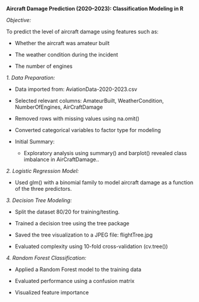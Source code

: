 **Aircraft Damage Prediction (2020–2023): Classification Modeling in R**

_Objective:_

To predict the level of aircraft damage using features such as:

- Whether the aircraft was amateur built

- The weather condition during the incident

- The number of engines

_1. Data Preparation:_
- Data imported from: AviationData-2020-2023.csv

- Selected relevant columns: AmateurBuilt, WeatherCondition, NumberOfEngines, AirCraftDamage

- Removed rows with missing values using na.omit()

- Converted categorical variables to factor type for modeling

- Initial Summary:

  + Exploratory analysis using summary() and barplot() revealed class imbalance in AirCraftDamage..

_2. Logistic Regression Model:_

- Used glm() with a binomial family to model aircraft damage as a function of the three predictors.

_3. Decision Tree Modeling:_

- Split the dataset 80/20 for training/testing.

- Trained a decision tree using the tree package

- Saved the tree visualization to a JPEG file: flightTree.jpg

- Evaluated complexity using 10-fold cross-validation (cv.tree())

_4. Random Forest Classification:_

- Applied a Random Forest model to the training data

- Evaluated performance using a confusion matrix

- Visualized feature importance


